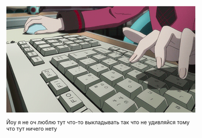 <a href="https://github.com/conn01sseur/conn01sseur/blob/main/keyboard.gif" align="center">
  <img src="https://github.com/conn01sseur/conn01sseur/blob/main/keyboard.gif" alt="GIF" style="width:auto; height:auto"/>
</a>
<p>Йоу я не оч люблю тут что-то выкладывать так что не удивляйся тому что тут ничего нету</p>
